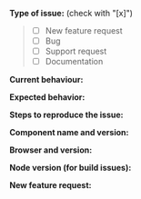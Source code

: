 <!--
PLEASE FILL OUT THE FOLLOWING INFORMATION, THIS WILL HELP US TO RESOLVE YOUR PROBLEM FASTER.

REMEMBER FOR SUPPORT REQUESTS YOU CAN ALSO ASK ON OUR GITTER CHAT:
Please ask before on our gitter channel https://gitter.im/Alfresco/alfresco-ng2-components
-->

**Type of issue:**  (check with "[x]")

> - [ ] New feature request
> - [ ] Bug
> - [ ] Support request
> - [ ] Documentation

**Current behaviour:**
<!-- Describe the current behaviour. -->

**Expected behavior:**
<!-- Describe the expected behaviour. -->

**Steps to reproduce the issue:**
<!-- Describe the steps to reproduce the issue. -->

**Component name and version:**
<!-- Example: ng2-alfresco-login. Check before if this issue is still present in the most recent version -->

**Browser and version:**
<!-- [all | Chrome XX | Firefox XX | IE XX | Safari XX | Mobile Chrome XX | Android X.X Web Browser | iOS XX Safari | iOS XX UIWebView | iOS XX WKWebView ] -->

**Node version (for build issues):**
<!-- To check the version: node --version -->

**New feature request:**
<!-- Describe the feature, motivation and the concrete use case (only in case of new feature request) -->
